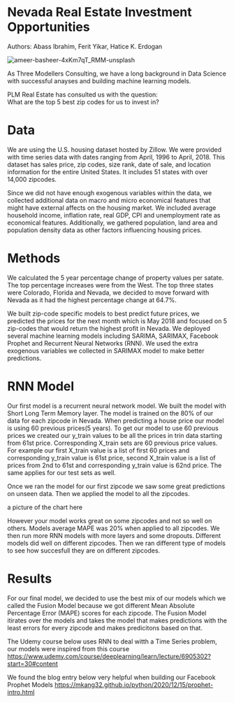 # Nevada Real Estate Investment Opportunities


Authors: Abass Ibrahim, Ferit Yikar, Hatice K. Erdogan

![ameer-basheer-4xKm7qT_RMM-unsplash](https://user-images.githubusercontent.com/94992749/154766049-05c511b2-9700-4bad-99de-dc6f0b3b8f57.jpg)

As Three Modellers Consulting, we have a long background in Data Science with successful anayses and building machine learning models. 

PLM Real Estate has consulted us with the question:<br/>
What are the top 5 best zip codes for us to invest in?

# Data  

We are using the U.S. housing dataset hosted by Zillow. We were provided with time series data with dates ranging from  April, 1996 to April, 2018.
This dataset has sales price, zip codes, size rank, date of sale, and location information for the entire United States. It includes 51 states with over 14,000 zipcodes. 

Since we did not have enough exogenous variables within the data, we collected additional data on macro and micro economical features that might have external  affects on the housing market. We included average household income, inflation rate, real GDP, CPI and unemployment rate as economical features. Additionally, 
we gathered population, land area and population density data as other factors influencing housing prices.

# Methods

We calculated the 5 year percentage change of property values per satate. The top percentage increases were from the West. The top three states were Colorado, Florida and Nevada, we decided to move forward with Nevada as it had the highest percentage change at 64.7%. 

We built zip-code specific models to best predict future prices, we predicted the prices for the next month which is May 2018 and focused on 5 zip-codes that would return the highest profit in Nevada. We deployed several machine learning models including SARIMA, SARIMAX, Facebook Prophet and Recurrent Neural Networks (RNN). We used the extra exogenous variables we collected in SARIMAX model to make better predictions. 


# RNN Model

Our first model is a recurrent neural network model. We built the model with Short Long Term Memory layer. The model is trained on the 80% of our data for each zipcode in Nevada.
When predicting a house price our model is using 60 previous prices(5 years). To get our model to use 60 previous prices we created our y_train values to be all the prices in trin data starting from 61st price. Corresponding X_train sets are 60 previous price values. For example our first X_train value is a list of first 60 prices and corresponding y_train value is 61st price, second X_train value is a list of prices from 2nd to 61st and corresponding y_train value is 62nd price. The same applies for our test sets as well. 

Once we ran the model for our first zipcode we saw some great predictions on unseen data. Then we applied the model to all the zipcodes. 

a picture of the chart here

However your model works great on some zipcodes and not so well on others. Models average MAPE was 20% when applied to all zipcodes. We then run more RNN models with more layers and some dropouts. Different models did well on different zipcodes. Then we ran different type of models to see how succesfull they are on different zipcodes.


# Results 

For our final model, we decided to use the best mix of our models which we called the Fusion Model because we got different Mean Absolute Percentage Error (MAPE) scores for each zipcode. The Fusion Model itirates over the models and takes the model that makes predictions with the least errors for every zipcode and makes predicitons based on that. 



The Udemy course below uses RNN to deal witth a Time Series problem, our models were inspired from this course
https://www.udemy.com/course/deeplearning/learn/lecture/6905302?start=30#content

We found the blog entry below very helpful when building our Facebook Prophet Models
https://mkang32.github.io/python/2020/12/15/prophet-intro.html
